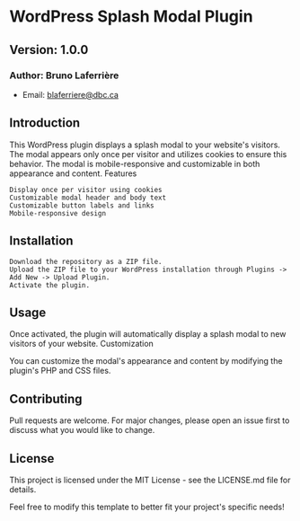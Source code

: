 
# WordPress Splash Modal Plugin

## Version: 1.0.0

### Author: Bruno Laferrière
- Email: blaferriere@dbc.ca


## Introduction

This WordPress plugin displays a splash modal to your website's visitors. The modal appears only once per visitor and utilizes cookies to ensure this behavior. The modal is mobile-responsive and customizable in both appearance and content.
Features

    Display once per visitor using cookies
    Customizable modal header and body text
    Customizable button labels and links
    Mobile-responsive design

## Installation

    Download the repository as a ZIP file.
    Upload the ZIP file to your WordPress installation through Plugins -> Add New -> Upload Plugin.
    Activate the plugin.

## Usage

Once activated, the plugin will automatically display a splash modal to new visitors of your website.
Customization

You can customize the modal's appearance and content by modifying the plugin's PHP and CSS files.

## Contributing

Pull requests are welcome. For major changes, please open an issue first to discuss what you would like to change.

## License

This project is licensed under the MIT License - see the LICENSE.md file for details.

Feel free to modify this template to better fit your project's specific needs!
